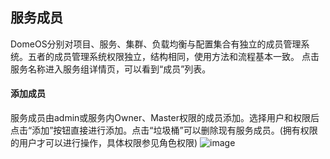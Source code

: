 ## 服务成员

DomeOS分别对项目、服务、集群、负载均衡与配置集合有独立的成员管理系统。五者的成员管理系统权限独立，结构相同，使用方法和流程基本一致。 点击服务名称进入服务组详情页，可以看到“成员”列表。

#### 添加成员

服务成员由admin或服务内Owner、Master权限的成员添加。选择用户和权限后点击“添加”按钮直接进行添加。点击“垃圾桶”可以删除现有服务成员。(拥有权限的用户才可以进行操作，具体权限参见角色权限)
![image](http://domeos-pics.bjcnc.scs.sohucs.com/服务添加成员20210408.png)